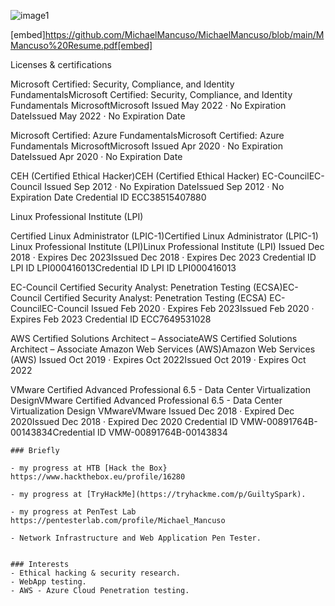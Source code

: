 


![image1](https://github.com/MichaelMancuso/MichaelMancuso/assets/8110127/63529f89-aad7-4104-82a5-4c87d8bcb346)

[embed]https://github.com/MichaelMancuso/MichaelMancuso/blob/main/MMancuso%20Resume.pdf[embed]


 Licenses & certifications

Microsoft Certified: Security, Compliance, and Identity FundamentalsMicrosoft Certified: Security, Compliance, and Identity Fundamentals
MicrosoftMicrosoft Issued May 2022 · No Expiration DateIssued May 2022 · No Expiration Date



Microsoft Certified: Azure FundamentalsMicrosoft Certified: Azure Fundamentals
MicrosoftMicrosoft Issued Apr 2020 · No Expiration DateIssued Apr 2020 · No Expiration Date


CEH (Certified Ethical Hacker)CEH (Certified Ethical Hacker)
EC-CouncilEC-Council Issued Sep 2012 · No Expiration DateIssued Sep 2012 · No Expiration Date Credential ID ECC38515407880



Linux Professional Institute (LPI)

Certified Linux Administrator (LPIC-1)Certified Linux Administrator (LPIC-1)
Linux Professional Institute (LPI)Linux Professional Institute (LPI) Issued Dec 2018 · Expires Dec 2023Issued Dec 2018 · Expires Dec 2023 Credential ID LPI ID LPI000416013Credential ID LPI ID LPI000416013



EC-Council Certified Security Analyst: Penetration Testing (ECSA)EC-Council Certified Security Analyst: Penetration Testing (ECSA)
EC-CouncilEC-Council Issued Feb 2020 · Expires Feb 2023Issued Feb 2020 · Expires Feb 2023 Credential ID ECC7649531028



AWS Certified Solutions Architect – AssociateAWS Certified Solutions Architect – Associate
Amazon Web Services (AWS)Amazon Web Services (AWS) Issued Oct 2019 · Expires Oct 2022Issued Oct 2019 · Expires Oct 2022



VMware Certified Advanced Professional 6.5 - Data Center Virtualization DesignVMware Certified Advanced Professional 6.5 - Data Center Virtualization Design
VMwareVMware Issued Dec 2018 · Expired Dec 2020Issued Dec 2018 · Expired Dec 2020 Credential ID VMW-00891764B-00143834Credential ID VMW-00891764B-00143834

                                                          
```
### Briefly

- my progress at HTB [Hack the Box}  https://www.hackthebox.eu/profile/16280

- my progress at [TryHackMe](https://tryhackme.com/p/GuiltySpark).

- my progress at PenTest Lab https://pentesterlab.com/profile/Michael_Mancuso

- Network Infrastructure and Web Application Pen Tester.


### Interests
- Ethical hacking & security research.
- WebApp testing.
- AWS - Azure Cloud Penetration testing.  



